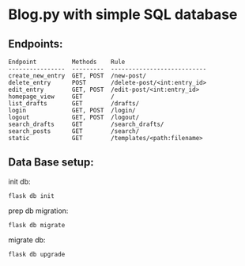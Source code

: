 # Blog.py with simple SQL database

## Endpoints:

```shell
Endpoint          Methods    Rule                       
----------------  ---------  ---------------------------
create_new_entry  GET, POST  /new-post/                 
delete_entry      POST       /delete-post/<int:entry_id>
edit_entry        GET, POST  /edit-post/<int:entry_id>  
homepage_view     GET        /                          
list_drafts       GET        /drafts/                   
login             GET, POST  /login/                    
logout            GET, POST  /logout/                   
search_drafts     GET        /search_drafts/            
search_posts      GET        /search/                   
static            GET        /templates/<path:filename> 
```

## Data Base setup:

init db:
```shell
flask db init
```

prep db migration:
```shell
flask db migrate
```

migrate db:
```shell
flask db upgrade
```